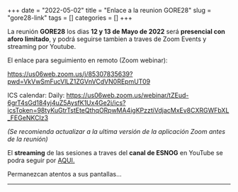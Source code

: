 +++ 
date = "2022-05-02"
title = "Enlace a la reunion GORE28"
slug = "gore28-link" 
tags = []
categories = []
+++

La reunión __GORE28__ los dias  __12 y 13 de Mayo de 2022__ será __presencial con aforo limitado__, y podrá seguirse tambien a traves de Zoom Events y streaming por Youtube.

El enlace para seguimiento en remoto (Zoom webinar):

https://us06web.zoom.us/j/85307835639?pwd=VkVwSmFucVlLZ1ZGVnVCdVN0REpmUT09

ICS calendar: 
Daily: https://us06web.zoom.us/webinar/tZEud-6grT4sGd184yj4uZ5AysfK1Ux4Ge2j/ics?icsToken=98tyKuGtrTstEteQthqORpwMA4igKPzztiVdjacMxEv8CXRGWFbXL_FEGeNKCIz3

_(Se recomienda actualizar a la ultima versión de la aplicación Zoom antes de la reunión)_

El __streaming__ de las sesiones a traves del __canal de ESNOG__ en YouTube se podra seguir por [AQUI.](https://www.youtube.com/channel/UCgepgTRLFH3UGi4BGDN53cQ/live)

Permanezcan atentos a sus pantallas...

---------------------------
